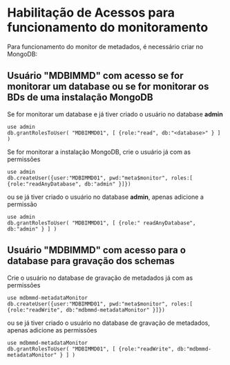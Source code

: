 # Habilitação de Acessos para funcionamento do monitoramento
Para funcionamento do monitor de metadados, é necessário criar no MongoDB:

## Usuário "MDBIMMD" com acesso <read> se for monitorar um database ou <readAnyDatabase> se for monitorar os BDs de uma instalação MongoDB
  Se for monitorar um database e já tiver criado o usuário no database **admin**
  ```
  use admin
  db.grantRolesToUser( "MDBIMMD01", [ {role:"read", db:"<database>" } ] ) 
  ```
  
  Se for monitorar a instalação MongoDB, crie o usuário já com as permissões
  ```
  use admin
  db.createUser({user:"MDBIMMD01", pwd:"meta$monitor", roles:[ {role:"readAnyDatabase", db:"admin" }]})
  ```
  ou se já tiver criado o usuário no database **admin**, apenas adicione a permissão
  ```
  use admin
  db.grantRolesToUser( "MDBIMMD01", [ {role:" readAnyDatabase", db:"admin" } ] )
  ```
 
## Usuário "MDBIMMD" com acesso <readWrite> para o database <mdbmmd-metadataMonitor> para gravação dos schemas
  Crie o usuário no database de gravação de metadados já com as permissões
  ```
  use mdbmmd-metadataMonitor
  db.createUser({user:"MDBIMMD01", pwd:"meta$monitor", roles:[ {role:"readWrite", db:"mdbmmd-metadataMonitor" }]})
  ```
  ou se já tiver criado o usuário no database de gravação de metadados, apenas adicione as permissões
  ```
  use mdbmmd-metadataMonitor
  db.grantRolesToUser( "MDBIMMD01", [ {role:"readWrite", db:"mdbmmd-metadataMonitor" } ] )
  ```
